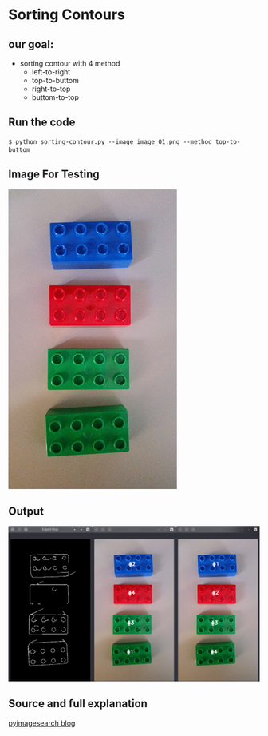 # Sorting Contours

## our goal:
- sorting contour with 4 method
    - left-to-right
    - top-to-buttom
    - right-to-top
    - buttom-to-top

## Run the code
```
$ python sorting-contour.py --image image_01.png --method top-to-buttom
```

## Image For Testing
![test](image_01.png)

## Output
![output](output.png)

## Source and full explanation
[pyimagesearch blog](https://www.pyimagesearch.com/2015/04/20/sorting-contours-using-python-and-opencv/)